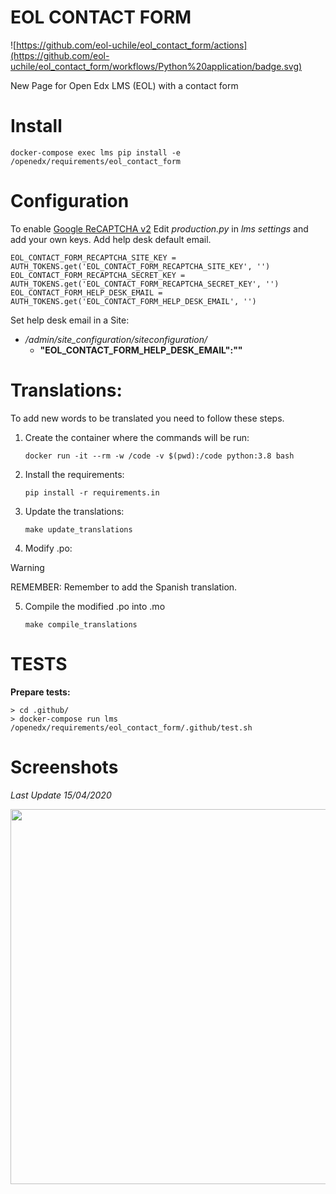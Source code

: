 # EOL CONTACT FORM

![https://github.com/eol-uchile/eol_contact_form/actions](https://github.com/eol-uchile/eol_contact_form/workflows/Python%20application/badge.svg)

New Page for Open Edx LMS (EOL) with a contact form

# Install

    docker-compose exec lms pip install -e /openedx/requirements/eol_contact_form

# Configuration

To enable [Google ReCAPTCHA v2](https://www.google.com/recaptcha/) Edit *production.py* in *lms settings* and add your own keys. Add help desk default email.

    EOL_CONTACT_FORM_RECAPTCHA_SITE_KEY = AUTH_TOKENS.get('EOL_CONTACT_FORM_RECAPTCHA_SITE_KEY', '')
    EOL_CONTACT_FORM_RECAPTCHA_SECRET_KEY = AUTH_TOKENS.get('EOL_CONTACT_FORM_RECAPTCHA_SECRET_KEY', '')
    EOL_CONTACT_FORM_HELP_DESK_EMAIL = AUTH_TOKENS.get('EOL_CONTACT_FORM_HELP_DESK_EMAIL', '')

Set help desk email in a Site:
- */admin/site_configuration/siteconfiguration/*
    - **"EOL_CONTACT_FORM_HELP_DESK_EMAIL":""**

# Translations:
To add new words to be translated you need to follow these steps.
1. Create the container where the commands will be run:
    ```
    docker run -it --rm -w /code -v $(pwd):/code python:3.8 bash
    ```

2. Install the requirements:
    ```
    pip install -r requirements.in
    ```

3. Update the translations:

    ```
    make update_translations
    ```

4. Modify .po:
> [!WARNING]
> REMEMBER: Remember to add the Spanish translation.

5. Compile the modified .po into .mo
    ```
    make compile_translations
    ```
# TESTS
**Prepare tests:**

    > cd .github/
    > docker-compose run lms /openedx/requirements/eol_contact_form/.github/test.sh

# Screenshots
*Last Update 15/04/2020*

<p align="center">
<img width="600" src="examples/lms_form.png">
</p>
